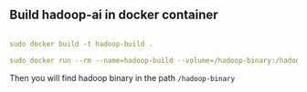 ## Build hadoop-ai in docker container


```yaml

sudo docker build -t hadoop-build .

sudo docker run --rm --name=hadoop-build --volume=/hadoop-binary:/hadoop-binary hadoop-build

```


Then you will find hadoop binary in the path ```/hadoop-binary```
